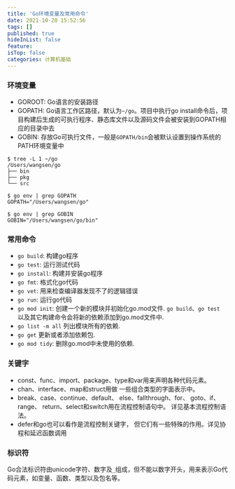 ```yaml
---
title: 'Go环境变量及常用命令'
date: 2021-10-20 15:52:56
tags: []
published: true
hideInList: false
feature: 
isTop: false
categories: 计算机基础
---
```

### 环境变量

* GOROOT: Go语言的安装路径
* GOPATH: Go语言工作区路径，默认为`~/go`。项目中执行go install命令后，项目构建后生成的可执行程序、静态库文件以及源码文件会被安装到GOPATH相应的目录中去
* GOBIN: 存放Go可执行文件，一般是`GOPATH/bin`会被默认设置到操作系统的PATH环境变量中

```
$ tree -L 1 ~/go
/Users/wangsen/go
├── bin
├── pkg
└── src

$ go env | grep GOPATH
GOPATH="/Users/wangsen/go"

$ go env | grep GOBIN
GOBIN="/Users/wangsen/go/bin"
```

### 常用命令

* `go build`: 构建go程序
* `go test`: 运行测试代码
* `go install`: 构建并安装go程序
* `go fmt`: 格式化go代码
* `go vet`: 用来检查编译器发现不了的逻辑错误
* `go run`: 运行go代码
* `go mod init`: 创建一个新的模块并初始化go.mod文件. `go build`、`go test` 以及其它构建命令会将新的依赖添加到go.mod文件中.
* `go list -m all` 列出模块所有的依赖.
* `go get` 更新或者添加依赖包.
* `go mod tidy`: 删除go.mod中未使用的依赖.

### 关键字

* const、func、import、package、type和var用来声明各种代码元素。
* chan、interface、map和struct用做 一些组合类型的字面表示中。
* break、case、continue、default、 else、fallthrough、for、 goto、if、range、 return、select和switch用在流程控制语句中。 详见基本流程控制语法。
* defer和go也可以看作是流程控制关键字， 但它们有一些特殊的作用。详见协程和延迟函数调用

### 标识符

Go合法标识符由unicode字符、数字及`_`组成，但不能以数字开头，用来表示Go代码元素，如变量、函数、类型以及包名等。
